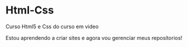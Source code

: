 # Html-Css
 Curso Html5 e Css do curso em video

 Estou aprendendo a criar sites e agora vou gerenciar meus reposítorios!
